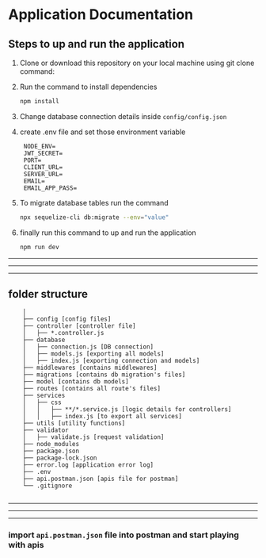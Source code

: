 # Application Documentation

## Steps to up and run the application

1. Clone or download this repository on your local machine using git clone command:
2. Run the command to install dependencies

   ```bash
   npm install
   ```

3. Change database connection details inside `config/config.json`
4. create .env file and set those environment variable
   ```
    NODE_ENV=
    JWT_SECRET=
    PORT=
    CLIENT_URL=
    SERVER_URL=
    EMAIL=
    EMAIL_APP_PASS=
   ```
5. To migrate database tables run the command
   ```bash
   npx sequelize-cli db:migrate --env="value"
   ```
6. finally run this command to up and run the application
   ```bash
   npm run dev
   ```

---

---

---

## folder structure

```
    │
    ├── config [config files]
    ├── controller [controller file]
    │   ├── *.controller.js
    ├── database
    │   ├── connection.js [DB connection]
    │   ├── models.js [exporting all models]
    │   ├── index.js [exporting connection and models]
    ├── middlewares [contains middlewares]
    ├── migrations [contains db migration's files]
    ├── model [contains db models]
    ├── routes [contains all route's files]
    ├── services
    │   ├── css
    │   │   ├── **/*.service.js [logic details for controllers]
    │   │   ├── index.js [to export all services]
    ├── utils [utility functions]
    ├── validator
    │   ├── validate.js [request validation]
    ├── node_modules
    ├── package.json
    ├── package-lock.json
    ├── error.log [application error log]
    ├── .env
    ├── api.postman.json [apis file for postman]
    └── .gitignore


```

---

---

---

### import `api.postman.json` file into postman and start playing with apis
